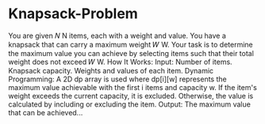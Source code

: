 # Knapsack-Problem
You are given  𝑁 N items, each with a weight and value. You have a knapsack that can carry a maximum weight  𝑊 W. Your task is to determine the maximum value you can achieve by selecting items such that their total weight does not exceed  𝑊 W.
How It Works:
Input:
Number of items.
Knapsack capacity.
Weights and values of each item.
Dynamic Programming:
A 2D dp array is used where dp[i][w] represents the maximum value achievable with the first i items and capacity w.
If the item's weight exceeds the current capacity, it is excluded. Otherwise, the value is calculated by including or excluding the item.
Output: The maximum value that can be achieved...
